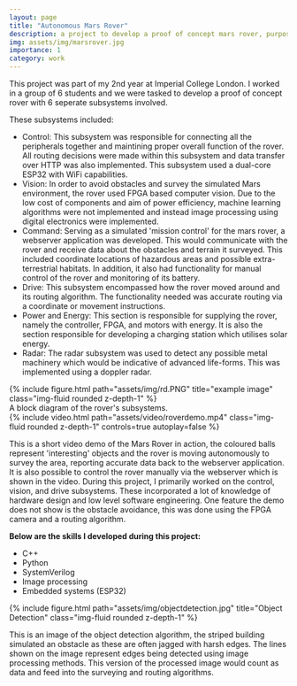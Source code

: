 ```yaml
---
layout: page
title: "Autonomous Mars Rover"
description: a project to develop a proof of concept mars rover, purposed to autonomously survey complex terrain and relay accurate data. over HTTP.
img: assets/img/marsrover.jpg
importance: 1
category: work
---
```


This project was part of my 2nd year at Imperial College London. I worked in a group of 6 students and we were tasked to develop a proof of concept rover with 6 seperate subsystems involved. 

These subsystems included:
 - Control: This subsystem was responsible for connecting all the peripherals together and maintining proper overall function of the rover. All routing decisions were made within this subsystem and data transfer over HTTP was also implemented. This subsystem used a dual-core ESP32 with WiFi capabilities.
 - Vision: In order to avoid obstacles and survey the simulated Mars environment, the rover used FPGA based computer vision. Due to the low cost of components and aim of power efficiency, machine learning algorithms were not implemented and instead image processing using digital electronics were implemented.
 - Command: Serving as a simulated 'mission control' for the mars rover, a webserver application was developed. This would communicate with the rover and receive data about the obstacles and terrain it surveyed. This included coordinate locations of hazardous areas and possible extra-terrestrial habitats. In addition, it also had functionality for manual control of the rover and monitoring of its battery.
 - Drive: This subsystem encompassed how the rover moved around and its routing algorithm. The functionality needed was accurate routing via a coordinate or movement instructions.
 - Power and Energy: This section is responsible for supplying the rover, namely the controller, FPGA, and motors with energy. It is also the section responsible for developing a charging station which utilises solar energy. 
 - Radar: The radar subsystem was used to detect any possible metal machinery which would be indicative of advanced life-forms. This was implemented using a doppler radar.


<div class="row">
    <div class="col-sm mt-3 mt-md-0">
        {% include figure.html path="assets/img/rd.PNG" title="example image" class="img-fluid rounded z-depth-1" %}
    </div>
</div>
<div class="caption">
    A block diagram of the rover's subsystems.
</div>


<div class="row mt-3">
    <div class="col-sm mt-3 mt-md-0">
        {% include video.html path="assets/video/roverdemo.mp4" class="img-fluid rounded z-depth-1" controls=true autoplay=false %}
    </div>
    <div class="col-sm mt-3 mt-md-0">
        <p>This is a short video demo of the Mars Rover in action, the coloured balls represent 'interesting' objects and the rover is moving autonomously to survey the area, reporting accurate data back to the webserver application. It is also possible to control the rover manually via the webserver which is shown in the video.
        During this project, I primarily worked on the control, vision, and drive subsystems. These incorporated a lot of knowledge of hardware design and low level software engineering. One feature the demo does not show is the obstacle avoidance, this was done using the FPGA camera and a routing algorithm.</p> 
        <b>Below are the skills I developed during this project:</b>
        <ul>
        <li> C++ </li>
        <li> Python </li>
        <li> SystemVerilog </li>
        <li> Image processing </li>
        <li> Embedded systems (ESP32) </li>
        </ul>
    </div>
</div>

<div class="row mt-3">
    <div class="col-sm mt-3 mt-md-0">
        {% include figure.html path="assets/img/objectdetection.jpg" title="Object Detection" class="img-fluid rounded z-depth-1" %}
    </div>
    <div class="col-sm mt-3 mt-md-0">
        <p>This is an image of the object detection algorithm, the striped building simulated an obstacle as these are often jagged with harsh edges. The lines shown on the image represent edges being detected using image processing methods. This version of the processed image would count as data and feed into the surveying and routing algorithms.</p> 
    </div>
</div>

